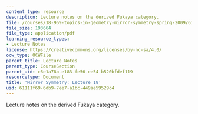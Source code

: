 ```yaml
---
content_type: resource
description: Lecture notes on the derived Fukaya category.
file: /courses/18-969-topics-in-geometry-mirror-symmetry-spring-2009/61111f696db97ee7a1bc449ae59529c4_MIT18_969s09_lec18.pdf
file_size: 193664
file_type: application/pdf
learning_resource_types:
- Lecture Notes
license: https://creativecommons.org/licenses/by-nc-sa/4.0/
ocw_type: OCWFile
parent_title: Lecture Notes
parent_type: CourseSection
parent_uid: c6e1a78b-e183-fe56-ee54-b520bfdef119
resourcetype: Document
title: 'Mirror Symmetry: Lecture 18'
uid: 61111f69-6db9-7ee7-a1bc-449ae59529c4
---
```

Lecture notes on the derived Fukaya category.